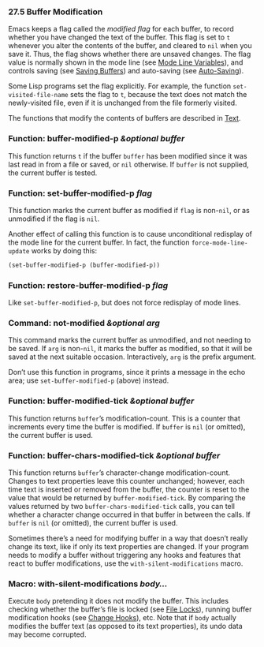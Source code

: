 

### 27.5 Buffer Modification

Emacs keeps a flag called the *modified flag* for each buffer, to record whether you have changed the text of the buffer. This flag is set to `t` whenever you alter the contents of the buffer, and cleared to `nil` when you save it. Thus, the flag shows whether there are unsaved changes. The flag value is normally shown in the mode line (see [Mode Line Variables](Mode-Line-Variables.html)), and controls saving (see [Saving Buffers](Saving-Buffers.html)) and auto-saving (see [Auto-Saving](Auto_002dSaving.html)).

Some Lisp programs set the flag explicitly. For example, the function `set-visited-file-name` sets the flag to `t`, because the text does not match the newly-visited file, even if it is unchanged from the file formerly visited.

The functions that modify the contents of buffers are described in [Text](Text.html).

### Function: **buffer-modified-p** *\&optional buffer*

This function returns `t` if the buffer `buffer` has been modified since it was last read in from a file or saved, or `nil` otherwise. If `buffer` is not supplied, the current buffer is tested.

### Function: **set-buffer-modified-p** *flag*

This function marks the current buffer as modified if `flag` is non-`nil`, or as unmodified if the flag is `nil`.

Another effect of calling this function is to cause unconditional redisplay of the mode line for the current buffer. In fact, the function `force-mode-line-update` works by doing this:

```lisp
(set-buffer-modified-p (buffer-modified-p))
```

### Function: **restore-buffer-modified-p** *flag*

Like `set-buffer-modified-p`, but does not force redisplay of mode lines.

### Command: **not-modified** *\&optional arg*

This command marks the current buffer as unmodified, and not needing to be saved. If `arg` is non-`nil`, it marks the buffer as modified, so that it will be saved at the next suitable occasion. Interactively, `arg` is the prefix argument.

Don’t use this function in programs, since it prints a message in the echo area; use `set-buffer-modified-p` (above) instead.

### Function: **buffer-modified-tick** *\&optional buffer*

This function returns `buffer`’s modification-count. This is a counter that increments every time the buffer is modified. If `buffer` is `nil` (or omitted), the current buffer is used.

### Function: **buffer-chars-modified-tick** *\&optional buffer*

This function returns `buffer`’s character-change modification-count. Changes to text properties leave this counter unchanged; however, each time text is inserted or removed from the buffer, the counter is reset to the value that would be returned by `buffer-modified-tick`. By comparing the values returned by two `buffer-chars-modified-tick` calls, you can tell whether a character change occurred in that buffer in between the calls. If `buffer` is `nil` (or omitted), the current buffer is used.

Sometimes there’s a need for modifying buffer in a way that doesn’t really change its text, like if only its text properties are changed. If your program needs to modify a buffer without triggering any hooks and features that react to buffer modifications, use the `with-silent-modifications` macro.

### Macro: **with-silent-modifications** *body…*

Execute `body` pretending it does not modify the buffer. This includes checking whether the buffer’s file is locked (see [File Locks](File-Locks.html)), running buffer modification hooks (see [Change Hooks](Change-Hooks.html)), etc. Note that if `body` actually modifies the buffer text (as opposed to its text properties), its undo data may become corrupted.
